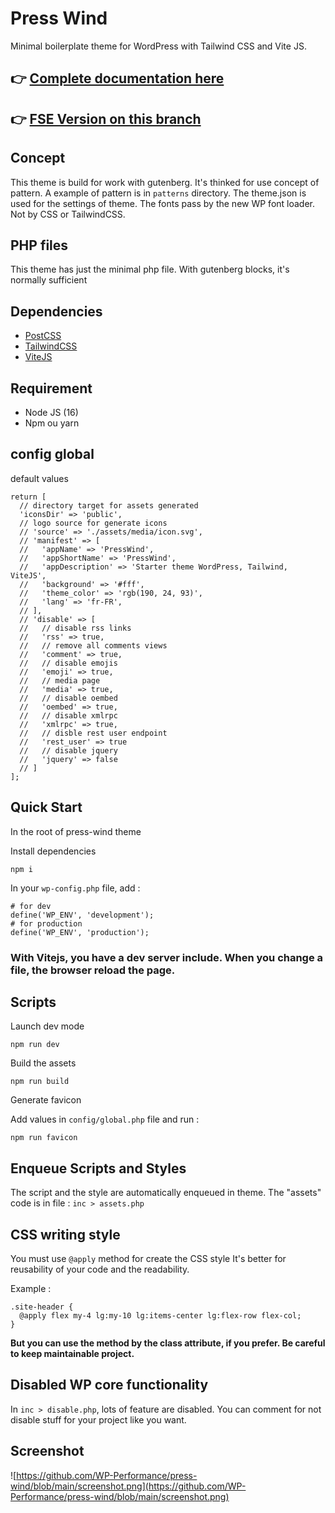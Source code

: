 # Press Wind

Minimal boilerplate theme for WordPress with Tailwind CSS and Vite JS.

## 👉 [Complete documentation here](https://presswind-doc.wp-performance.com/)

## 👉 [FSE Version on this branch](https://github.com/WP-Performance/press-wind/tree/FSE)

## Concept

This theme is build for work with gutenberg.
It's thinked for use concept of pattern.
A example of pattern is in ```patterns``` directory.
The theme.json is used for the settings of theme.
The fonts pass by the new WP font loader. Not by CSS or TailwindCSS.

## PHP files

This theme has just the minimal php file.
With gutenberg blocks, it's normally sufficient


## Dependencies

- [PostCSS](https://postcss.org/)
- [TailwindCSS](https://tailwindcss.com/)
- [ViteJS](https://vitejs.dev/)


## Requirement

- Node JS (16)
- Npm ou yarn


## config global

default values
```
return [
  // directory target for assets generated
  'iconsDir' => 'public',
  // logo source for generate icons
  // 'source' => './assets/media/icon.svg',
  // 'manifest' => [
  //   'appName' => 'PressWind',
  //   'appShortName' => 'PressWind',
  //   'appDescription' => 'Starter theme WordPress, Tailwind, ViteJS',
  //   'background' => '#fff',
  //   'theme_color' => 'rgb(190, 24, 93)',
  //   'lang' => 'fr-FR',
  // ],
  // 'disable' => [
  //   // disable rss links
  //   'rss' => true,
  //   // remove all comments views
  //   'comment' => true,
  //   // disable emojis
  //   'emoji' => true,
  //   // media page
  //   'media' => true,
  //   // disable oembed
  //   'oembed' => true,
  //   // disable xmlrpc
  //   'xmlrpc' => true,
  //   // disble rest user endpoint
  //   'rest_user' => true
  //   // disable jquery
  //   'jquery' => false
  // ]
];
```

## Quick Start

In the root of press-wind theme

Install dependencies
```
npm i
```

In your ```wp-config.php``` file, add :
```
# for dev
define('WP_ENV', 'development');
# for production
define('WP_ENV', 'production');
```

### With Vitejs, you have a dev server include. When you change a file, the browser reload the page.

## Scripts

Launch dev mode
```
npm run dev
```

Build the assets
```
npm run build
```

Generate favicon

Add values in ```config/global.php``` file and run :

```
npm run favicon
```

## Enqueue Scripts and Styles

The script and the style are automatically enqueued in theme.
The "assets" code is in file : ```inc > assets.php```


## CSS writing style

You must use ```@apply``` method for create the CSS style
It's better for reusability of your code and the readability.

Example :
```
.site-header {
  @apply flex my-4 lg:my-10 lg:items-center lg:flex-row flex-col;
}
```

**But you can use the method by the class attribute, if you prefer. Be careful to keep maintainable project.**

## Disabled WP core functionality

In ```inc > disable.php```, lots of feature are disabled.
You can comment for not disable stuff for your project like you want.


## Screenshot

![https://github.com/WP-Performance/press-wind/blob/main/screenshot.png](https://github.com/WP-Performance/press-wind/blob/main/screenshot.png)
